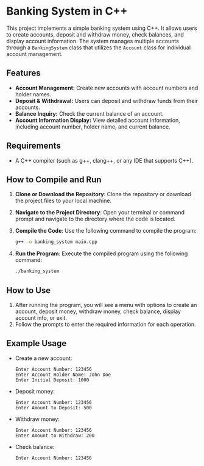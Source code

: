 # Banking System in C++

This project implements a simple banking system using C++. It allows users to create accounts, deposit and withdraw money, check balances, and display account information. The system manages multiple accounts through a `BankingSystem` class that utilizes the `Account` class for individual account management.

## Features

- **Account Management:** Create new accounts with account numbers and holder names.
- **Deposit & Withdrawal:** Users can deposit and withdraw funds from their accounts.
- **Balance Inquiry:** Check the current balance of an account.
- **Account Information Display:** View detailed account information, including account number, holder name, and current balance.

## Requirements

- A C++ compiler (such as g++, clang++, or any IDE that supports C++).

## How to Compile and Run

1. **Clone or Download the Repository**:
   Clone the repository or download the project files to your local machine.

2. **Navigate to the Project Directory**:
   Open your terminal or command prompt and navigate to the directory where the code is located.

3. **Compile the Code**:
   Use the following command to compile the program:

   ```bash
   g++ -o banking_system main.cpp
   ```

4. **Run the Program**:
   Execute the compiled program using the following command:

   ```bash
   ./banking_system
   ```

## How to Use

1. After running the program, you will see a menu with options to create an account, deposit money, withdraw money, check balance, display account info, or exit.
2. Follow the prompts to enter the required information for each operation.

## Example Usage

- Create a new account:
  ```
  Enter Account Number: 123456
  Enter Account Holder Name: John Doe
  Enter Initial Deposit: 1000
  ```

- Deposit money:
  ```
  Enter Account Number: 123456
  Enter Amount to Deposit: 500
  ```

- Withdraw money:
  ```
  Enter Account Number: 123456
  Enter Amount to Withdraw: 200
  ```

- Check balance:
  ```
  Enter Account Number: 123456
  ```
